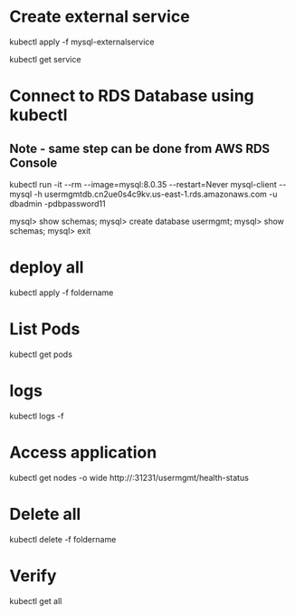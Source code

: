 # Create external service 

kubectl apply -f mysql-externalservice

kubectl get service

# Connect to RDS Database using kubectl 

## Note - same step can be done from AWS RDS Console 

kubectl run -it --rm --image=mysql:8.0.35 --restart=Never mysql-client -- mysql -h usermgmtdb.cn2ue0s4c9kv.us-east-1.rds.amazonaws.com -u dbadmin -pdbpassword11

mysql> show schemas;
mysql> create database usermgmt;
mysql> show schemas;
mysql> exit


# deploy all 

kubectl apply -f  foldername 

# List Pods
kubectl get pods

# logs 
kubectl logs -f <pod-name>

# Access application 

kubectl get nodes -o wide
http://<Worker-Node-Public-Ip>:31231/usermgmt/health-status


# Delete all 
kubectl delete -f foldername

# Verify
kubectl get all
